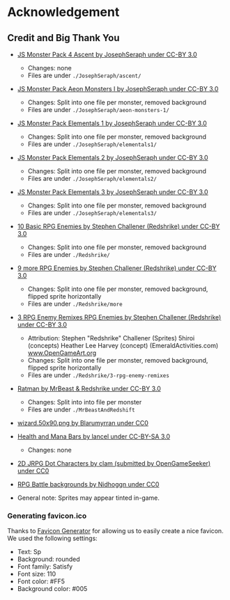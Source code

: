 # Acknowledgement

## Credit and Big Thank You

- [JS Monster Pack 4 Ascent by JosephSeraph under CC-BY 3.0](https://opengameart.org/content/js-monster-pack-4-ascent)
  - Changes: none
  - Files are under `./JosephSeraph/ascent/`
- [JS Monster Pack Aeon Monsters I by JosephSeraph under CC-BY 3.0](https://opengameart.org/content/js-monsters-aeon-monsters-i)
  - Changes: Split into one file per monster, removed background
  - Files are under `./JosephSeraph/aeon-monsters-1/`
- [JS Monster Pack Elementals 1 by JosephSeraph under CC-BY 3.0](https://opengameart.org/content/js-monster-set-elementals)
  - Changes: Split into one file per monster, removed background
  - Files are under `./JosephSeraph/elementals1/`
- [JS Monster Pack Elementals 2 by JosephSeraph under CC-BY 3.0](https://opengameart.org/content/js-monster-set-elementals-ii)
  - Changes: Split into one file per monster, removed background
  - Files are under `./JosephSeraph/elementals2/`
- [JS Monster Pack Elementals 3 by JosephSeraph under CC-BY 3.0](https://opengameart.org/content/js-monster-set-elementals-iii)
  - Changes: Split into one file per monster, removed background
  - Files are under `./JosephSeraph/elementals3/`
- [10 Basic RPG Enemies by Stephen Challener (Redshrike) under CC-BY 3.0](https://opengameart.org/content/10-basic-rpg-enemies)
  - Changes: Split into one file per monster, removed background
  - Files are under `./Redshrike/`
- [9 more RPG Enemies by Stephen Challener (Redshrike) under CC-BY 3.0](https://opengameart.org/content/more-rpg-enemies)
  - Changes: Split into one file per monster, removed background, flipped sprite horizontally
  - Files are under `./Redshrike/more`
- [3 RPG Enemy Remixes RPG Enemies by Stephen Challener (Redshrike) under CC-BY 3.0](https://opengameart.org/content/3-rpg-enemy-remixes)
  - Attribution: Stephen "Redshrike" Challener (Sprites) 5hiroi (concepts) Heather Lee Harvey (concept) (EmeraldActivities.com) www.OpenGameArt.org
  - Changes: Split into one file per monster, removed background, flipped sprite horizontally
  - Files are under `./Redshrike/3-rpg-enemy-remixes`
- [Ratman by MrBeast & Redshrike under CC-BY 3.0](https://opengameart.org/content/rat-men-rpg-enemies)
  - Changes: Split into into file per monster
  - Files are under `./MrBeastAndRedshift`
- [wizard.50x90.png by Blarumyrran under CC0](https://opengameart.org/content/wizard-0)
- [Health and Mana Bars by lancel under CC-BY-SA 3.0](https://opengameart.org/content/health-and-mana-bars)
  - Changes: none
- [2D JRPG Dot Characters by clam (submitted by OpenGameSeeker) under CC0](https://opengameart.org/content/2d-jrpg-dot-character)
- [RPG Battle backgrounds by Nidhoggn under CC0](https://opengameart.org/content/backgrounds-3)

- General note: Sprites may appear tinted in-game.

### Generating favicon.ico

Thanks to [Favicon Generator](https://favicon.io/favicon-generator/) for allowing us to easily create a nice favicon.
We used the following settings:

- Text: Sp
- Background: rounded
- Font family: Satisfy
- Font size: 110
- Font color: #FF5
- Background color: #005
